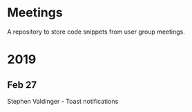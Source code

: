 # Meetings

A repository to store code snippets from user group meetings.

# 2019

## Feb 27

Stephen Valdinger - Toast notifications
